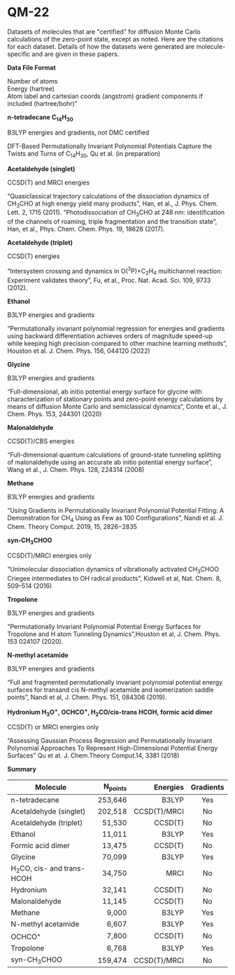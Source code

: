 # QM-22
Datasets of molecules that are "certified" for diffusion Monte Carlo calculations of the zero-point state, except as noted.  Here are
the citations for each dataset.  Details of how the datasets were generated are molecule-specific and are given in these
papers.  

**Data File Format**

Number of atoms  
Energy (hartree)  
Atom label and cartesian coords (angstrom) gradient components if included  (hartree/bohr)”


**n-tetradecane C<sub>14</sub>H<sub>30</sub>**

B3LYP energies and gradients, not DMC certified

DFT-Based Permutationally Invariant Polynomial Potentials Capture the Twists and Turns of C<sub>14</sub>H<sub>30</sub>, Qu et al. (in preparation)

**Acetaldehyde (singlet)**

CCSD(T) and MRCI energies

“Quasiclassical trajectory calculations of the dissociation dynamics of CH<sub>3</sub>CHO at high energy yield many products”, Han, et al., J. Phys. Chem. Lett. 2, 1715 (2011).
“Photodissociation of CH<sub>3</sub>CHO at 248 nm: identification of the channels of roaming, triple fragmentation and the transition state”, Han, et al., Phys. Chem. Chem. Phys. 19, 18628 (2017).

**Acetaldehyde (triplet)**

CCSD(T) energies

“Intersystem crossing and dynamics in O(<sup>3</sup>P)+C<sub>2</sub>H<sub>4</sub> multichannel reaction: Experiment validates theory”, Fu, et al., Proc. Nat. Acad. Sci. 109, 9733 (2012).

**Ethanol**

B3LYP energies and gradients

“Permutationally invariant polynomial regression for energies and gradients using backward differentiation achieves orders of magnitude speed-up while keeping high precision compared to other machine learning methods”, Houston et al. J. Chem. Phys. 156, 044120 (2022)

**Glycine**

B3LYP energies and gradients

“Full-dimensional, ab initio potential energy surface for glycine with characterization of stationary points and zero-point energy calculations by means of diffusion Monte Carlo and semiclassical dynamics“, Conte et al.,  J. Chem. Phys. 153, 244301 (2020)

**Malonaldehyde**

CCSD(T)/CBS energies

“Full-dimensional quantum calculations of ground-state tunneling splitting of malonaldehyde using an accurate ab initio potential energy surface”, Wang et al., J. Chem. Phys. 128, 224314 (2008)

**Methane**

B3LYP energies and gradients

“Using Gradients in Permutationally Invariant Polynomial Potential Fitting: A Demonstration for CH<sub>4</sub> Using as Few as 100 Configurations”, Nandi et al.  J. Chem. Theory Comput. 2019, 15, 2826−2835

**syn-CH<sub>3</sub>CHOO**

CCSD(T)/MRCI energies only

“Unimolecular dissociation dynamics of vibrationally activated CH<sub>3</sub>CHOO Criegee intermediates to OH radical products”, Kidwell et al, Nat. Chem. 8, 509–514 (2016)

**Tropolone**

B3LYP energies and gradients

“Permutationally Invariant Polynomial Potential Energy Surfaces for Tropolone and H atom Tunneling Dynamics”,Houston et al, J. Chem. Phys. 153 024107 (2020).

**N-methyl acetamide**

B3LYP energies and gradients

“Full and fragmented permutationally invariant polynomial potential energy surfaces for transand cis N-methyl acetamide and isomerization saddle points”, Nandi et al, J. Chem. Phys. 151, 084306 (2019).

**Hydronium H<sub>3</sub>O<sup>+</sup>, OCHCO<sup>+</sup>, H<sub>2</sub>CO/cis-trans HCOH, formic acid dimer**

CCSD(T) or MRCI energies only

“Assessing Gaussian Process Regression and Permutationally Invariant Polynomial Approaches To Represent High-Dimensional Potential Energy Surfaces” Qu et at. J. Chem.Theory Comput.14, 3381 (2018)

**Summary**

| Molecule | N<sub>points</sub> | Energies | Gradients |
| -------- | -----------------: | -------: | :-------: |
| n-tetradecane                        | 253,646 | B3LYP        | Yes |
| Acetaldehyde (singlet)               | 202,518 | CCSD(T)/MRCI |  No |
| Acetaldehyde (triplet)               |  51,530 | CCSD(T)      |  No |
| Ethanol                              |  11,011 | B3LYP        | Yes |
| Formic acid dimer                    |  13,475 | CCSD(T)      |  No |
| Glycine                              |  70,099 | B3LYP        | Yes |
| H<sub>2</sub>CO, cis- and trans-HCOH |  34,750 | MRCI         |  No |
| Hydronium                            |  32,141 | CCSD(T)      |  No |
| Malonaldehyde                        |  11,145 | CCSD(T)      |  No |
| Methane                              |   9,000 | B3LYP        | Yes |
| N-methyl acetamide                   |   6,607 | B3LYP        | Yes |
| OCHCO<sup>+</sup>                    |   7,800 | CCSD(T)      |  No |
| Tropolone                            |   6,768 | B3LYP        | Yes |
| syn-CH<sub>3</sub>CHOO               | 159,474 | CCSD(T)/MRCI |  No |
